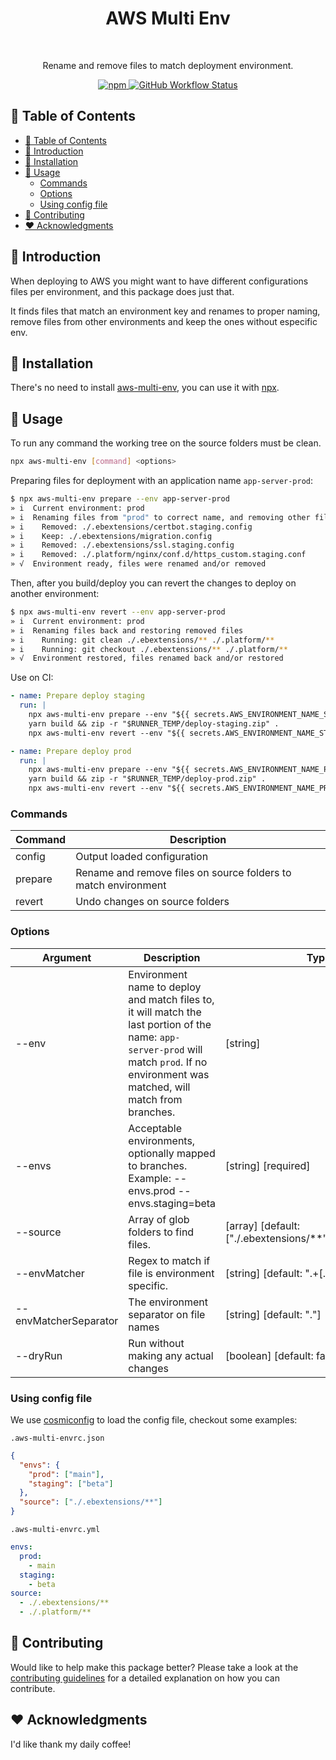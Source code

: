 <h1 align="center">AWS Multi Env</h1><br>

<p align="center">
  Rename and remove files to match deployment environment.
</p>

<p align="center">
  <a href="https://www.npmjs.com/package/aws-multi-env">
    <img alt="npm" src="https://img.shields.io/npm/v/aws-multi-env?style=flat-square">
  </a>
  <a href="https://github.com/DiogoAbu/aws-multi-env/actions">
    <img alt="GitHub Workflow Status" src="https://img.shields.io/github/workflow/status/DiogoAbu/aws-multi-env/Generate%20Release%20and%20Publish%20to%20NPM?label=Generate%20Release%20and%20Publish%20to%20NPM&style=flat-square">
  </a>
</p>

<!-- [BEGIN] Don't edit this section, instead run Markdown AIO: Update Table of Contents -->
## 🚩 Table of Contents

- [🚩 Table of Contents](#-table-of-contents)
- [🚀 Introduction](#-introduction)
- [🔧 Installation](#-installation)
- [📖 Usage](#-usage)
  - [Commands](#commands)
  - [Options](#options)
  - [Using config file](#using-config-file)
- [💬 Contributing](#-contributing)
- [❤️ Acknowledgments](#️-acknowledgments)
<!-- [END] Don't edit this section, instead run Markdown AIO: Update Table of Contents -->

## 🚀 Introduction

When deploying to AWS you might want to have different configurations files per environment, and this package does just that.

It finds files that match an environment key and renames to proper naming, remove files from other environments and keep the ones without especific env.

## 🔧 Installation

There's no need to install [aws-multi-env](https://github.com/DiogoAbu/aws-multi-env), you can use it with [npx](https://www.npmjs.com/package/npx).

## 📖 Usage

To run any command the working tree on the source folders must be clean.

```sh
npx aws-multi-env [command] <options>
```

Preparing files for deployment with an application name `app-server-prod`:
```sh
$ npx aws-multi-env prepare --env app-server-prod
» i  Current environment: prod
» i  Renaming files from "prod" to correct name, and removing other files
» i    Removed: ./.ebextensions/certbot.staging.config
» i    Keep: ./.ebextensions/migration.config
» i    Removed: ./.ebextensions/ssl.staging.config
» i    Removed: ./.platform/nginx/conf.d/https_custom.staging.conf
» √  Environment ready, files were renamed and/or removed
```

Then, after you build/deploy you can revert the changes to deploy on another environment:
```sh
$ npx aws-multi-env revert --env app-server-prod
» i  Current environment: prod
» i  Renaming files back and restoring removed files
» i    Running: git clean ./.ebextensions/** ./.platform/**
» i    Running: git checkout ./.ebextensions/** ./.platform/**
» √  Environment restored, files renamed back and/or restored
```

Use on CI:
```yml
- name: Prepare deploy staging
  run: |
    npx aws-multi-env prepare --env "${{ secrets.AWS_ENVIRONMENT_NAME_STAGING }}"
    yarn build && zip -r "$RUNNER_TEMP/deploy-staging.zip" .
    npx aws-multi-env revert --env "${{ secrets.AWS_ENVIRONMENT_NAME_STAGING }}"

- name: Prepare deploy prod
  run: |
    npx aws-multi-env prepare --env "${{ secrets.AWS_ENVIRONMENT_NAME_PROD }}"
    yarn build && zip -r "$RUNNER_TEMP/deploy-prod.zip" .
    npx aws-multi-env revert --env "${{ secrets.AWS_ENVIRONMENT_NAME_PROD }}"
```

### Commands

| Command | Description                                                    |
|---------|----------------------------------------------------------------|
| config  | Output loaded configuration                                    |
| prepare | Rename and remove files on source folders to match environment |
| revert  | Undo changes on source folders                                 |

### Options

| Argument              | Description                                                                                                                                                                              | Type                                                           |
|-----------------------|------------------------------------------------------------------------------------------------------------------------------------------------------------------------------------------|----------------------------------------------------------------|
| --env                 | Environment name to deploy and match files to, it will match the last portion of the name: `app-server-prod` will match `prod`. If no environment was matched, will match from branches. | [string]                                                       |
| --envs                | Acceptable environments, optionally mapped to branches. Example: --envs.prod --envs.staging=beta                                                                                         | [string] [required]                                            |
| --source              | Array of glob folders to find files.                                                                                                                                                     | [array] [default: ["./.ebextensions/\*\*","./.platform/\*\*"]] |
| --envMatcher          | Regex to match if file is environment specific.                                                                                                                                          | [string] [default: ".+[.][a-z]+\..+$"]                         |
| --envMatcherSeparator | The environment separator on file names                                                                                                                                                  | [string] [default: "."]                                        |
| --dryRun              | Run without making any actual changes                                                                                                                                                    | [boolean] [default: false]                                     |

### Using config file

We use [cosmiconfig](https://github.com/davidtheclark/cosmiconfig) to load the config file, checkout some examples:

`.aws-multi-envrc.json`
```json
{
  "envs": {
    "prod": ["main"],
    "staging": ["beta"]
  },
  "source": ["./.ebextensions/**"]
}
```

`.aws-multi-envrc.yml`
```yml
envs:
  prod:
    - main
  staging:
    - beta
source:
  - ./.ebextensions/**
  - ./.platform/**
```

## 💬 Contributing

Would like to help make this package better? Please take a look at the [contributing guidelines](./CONTRIBUTING.md) for a detailed explanation on how you can contribute.

## ❤️ Acknowledgments

I'd like thank my daily coffee!
